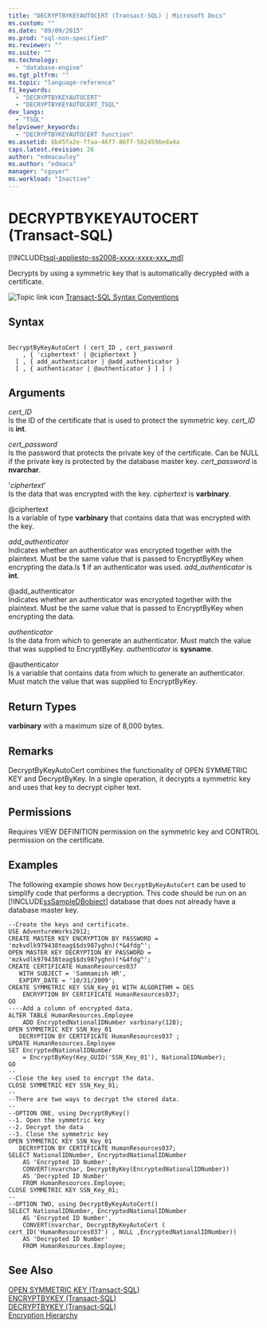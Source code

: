 ```yaml
---
title: "DECRYPTBYKEYAUTOCERT (Transact-SQL) | Microsoft Docs"
ms.custom: ""
ms.date: "09/09/2015"
ms.prod: "sql-non-specified"
ms.reviewer: ""
ms.suite: ""
ms.technology: 
  - "database-engine"
ms.tgt_pltfrm: ""
ms.topic: "language-reference"
f1_keywords: 
  - "DECRYPTBYKEYAUTOCERT"
  - "DECRYPTBYKEYAUTOCERT_TSQL"
dev_langs: 
  - "TSQL"
helpviewer_keywords: 
  - "DECRYPTBYKEYAUTOCERT function"
ms.assetid: 6b45fa2e-ffaa-46f7-86ff-5624596eda4a
caps.latest.revision: 26
author: "edmacauley"
ms.author: "edmaca"
manager: "cguyer"
ms.workload: "Inactive"
---
```

# DECRYPTBYKEYAUTOCERT (Transact-SQL)
[!INCLUDE[tsql-appliesto-ss2008-xxxx-xxxx-xxx_md](../../includes/tsql-appliesto-ss2008-xxxx-xxxx-xxx-md.md)]

  Decrypts by using a symmetric key that is automatically decrypted with a certificate.  
  
 ![Topic link icon](../../database-engine/configure-windows/media/topic-link.gif "Topic link icon") [Transact-SQL Syntax Conventions](../../t-sql/language-elements/transact-sql-syntax-conventions-transact-sql.md)  
  
## Syntax  
  
```  
  
DecryptByKeyAutoCert ( cert_ID , cert_password   
    , { 'ciphertext' | @ciphertext }  
  [ , { add_authenticator | @add_authenticator }   
  [ , { authenticator | @authenticator } ] ] )  
```  
  
## Arguments  
 *cert_ID*  
 Is the ID of the certificate that is used to protect the symmetric key. *cert_ID* is **int**.  
  
 *cert_password*  
 Is the password that protects the private key of the certificate. Can be NULL if the private key is protected by the database master key. *cert_password* is **nvarchar**.  
  
 '*ciphertext*'  
 Is the data that was encrypted with the key. *ciphertext* is **varbinary**.  
  
 @ciphertext  
 Is a variable of type **varbinary** that contains data that was encrypted with the key.  
  
 *add_authenticator*  
 Indicates whether an authenticator was encrypted together with the plaintext. Must be the same value that is passed to EncryptByKey when encrypting the data.Is **1** if an authenticator was used. *add_authenticator* is **int**.  
  
 @add_authenticator  
 Indicates whether an authenticator was encrypted together with the plaintext. Must be the same value that is passed to EncryptByKey when encrypting the data.  
  
 *authenticator*  
 Is the data from which to generate an authenticator. Must match the value that was supplied to EncryptByKey. *authenticator* is **sysname**.  
  
 @authenticator  
 Is a variable that contains data from which to generate an authenticator. Must match the value that was supplied to EncryptByKey.  
  
## Return Types  
 **varbinary** with a maximum size of 8,000 bytes.  
  
## Remarks  
 DecryptByKeyAutoCert combines the functionality of OPEN SYMMETRIC KEY and DecryptByKey. In a single operation, it decrypts a symmetric key and uses that key to decrypt cipher text.  
  
## Permissions  
 Requires VIEW DEFINITION permission on the symmetric key and CONTROL permission on the certificate.  
  
## Examples  
 The following example shows how `DecryptByKeyAutoCert` can be used to simplify code that performs a decryption. This code should be run on an [!INCLUDE[ssSampleDBobject](../../includes/sssampledbobject-md.md)] database that does not already have a database master key.  
  
```  
--Create the keys and certificate.  
USE AdventureWorks2012;  
CREATE MASTER KEY ENCRYPTION BY PASSWORD = 'mzkvdlk979438teag$$ds987yghn)(*&4fdg^';  
OPEN MASTER KEY DECRYPTION BY PASSWORD = 'mzkvdlk979438teag$$ds987yghn)(*&4fdg^';  
CREATE CERTIFICATE HumanResources037   
   WITH SUBJECT = 'Sammamish HR',   
   EXPIRY_DATE = '10/31/2009';  
CREATE SYMMETRIC KEY SSN_Key_01 WITH ALGORITHM = DES  
    ENCRYPTION BY CERTIFICATE HumanResources037;  
GO  
----Add a column of encrypted data.  
ALTER TABLE HumanResources.Employee  
    ADD EncryptedNationalIDNumber varbinary(128);   
OPEN SYMMETRIC KEY SSN_Key_01  
   DECRYPTION BY CERTIFICATE HumanResources037 ;  
UPDATE HumanResources.Employee  
SET EncryptedNationalIDNumber  
    = EncryptByKey(Key_GUID('SSN_Key_01'), NationalIDNumber);  
GO  
--  
--Close the key used to encrypt the data.  
CLOSE SYMMETRIC KEY SSN_Key_01;  
--  
--There are two ways to decrypt the stored data.  
--  
--OPTION ONE, using DecryptByKey()  
--1. Open the symmetric key  
--2. Decrypt the data  
--3. Close the symmetric key  
OPEN SYMMETRIC KEY SSN_Key_01  
   DECRYPTION BY CERTIFICATE HumanResources037;  
SELECT NationalIDNumber, EncryptedNationalIDNumber    
    AS 'Encrypted ID Number',  
    CONVERT(nvarchar, DecryptByKey(EncryptedNationalIDNumber))   
    AS 'Decrypted ID Number'  
    FROM HumanResources.Employee;  
CLOSE SYMMETRIC KEY SSN_Key_01;  
--  
--OPTION TWO, using DecryptByKeyAutoCert()  
SELECT NationalIDNumber, EncryptedNationalIDNumber   
    AS 'Encrypted ID Number',  
    CONVERT(nvarchar, DecryptByKeyAutoCert ( cert_ID('HumanResources037') , NULL ,EncryptedNationalIDNumber))   
    AS 'Decrypted ID Number'  
    FROM HumanResources.Employee;  
```  
  
## See Also  
 [OPEN SYMMETRIC KEY &#40;Transact-SQL&#41;](../../t-sql/statements/open-symmetric-key-transact-sql.md)   
 [ENCRYPTBYKEY &#40;Transact-SQL&#41;](../../t-sql/functions/encryptbykey-transact-sql.md)   
 [DECRYPTBYKEY &#40;Transact-SQL&#41;](../../t-sql/functions/decryptbykey-transact-sql.md)   
 [Encryption Hierarchy](../../relational-databases/security/encryption/encryption-hierarchy.md)  
  
  
